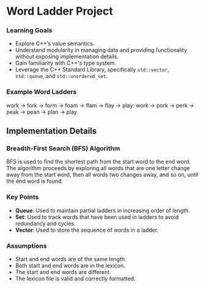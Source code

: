 # Word Ladder Project

### Learning Goals

- Explore C++’s value semantics.
- Understand modularity in managing data and providing functionality without exposing implementation details.
- Gain familiarity with C++'s type system.
- Leverage the C++ Standard Library, specifically `std::vector`, `std::queue`, and `std::unordered_set`.

### Example Word Ladders
work -> fork -> form -> foam -> flam -> flay -> play:
work -> pork -> perk -> peak -> pean -> plan -> play


 ## Implementation Details

### Breadth-First Search (BFS) Algorithm

BFS is used to find the shortest path from the start word to the end word. The algorithm proceeds by exploring all words that are one letter change away from the start word, then all words two changes away, and so on, until the end word is found.

### Key Points

- **Queue**: Used to maintain partial ladders in increasing order of length.
- **Set**: Used to track words that have been used in ladders to avoid redundancy and cycles.
- **Vector**: Used to store the sequence of words in a ladder.

### Assumptions

- Start and end words are of the same length.
- Both start and end words are in the lexicon.
- The start and end words are different.
- The lexicon file is valid and correctly formatted.
